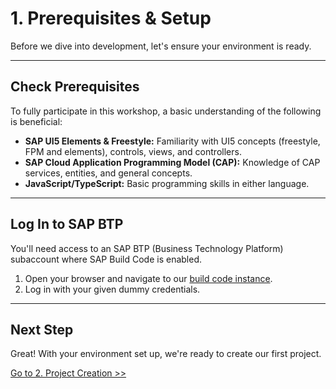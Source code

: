 # 1. Prerequisites & Setup

Before we dive into development, let's ensure your environment is ready.

---

## Check Prerequisites

To fully participate in this workshop, a basic understanding of the following is beneficial:

* **SAP UI5 Elements & Freestyle:** Familiarity with UI5 concepts (freestyle, FPM and elements), controls, views, and controllers.
* **SAP Cloud Application Programming Model (CAP):** Knowledge of CAP services, entities, and general concepts.
* **JavaScript/TypeScript:** Basic programming skills in either language.

---

## Log In to SAP BTP

You'll need access to an SAP BTP (Business Technology Platform) subaccount where SAP Build Code is enabled.

1.  Open your browser and navigate to our [build code instance](https://neo-dev-build-code.eu20.build.cloud.sap/lobby).
2.  Log in with your given dummy credentials.

---

## Next Step

Great! With your environment set up, we're ready to create our first project.

[Go to 2. Project Creation >>](2_Project_Creation.md)